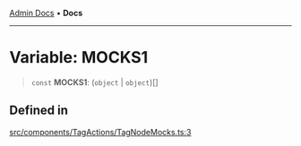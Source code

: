 [Admin Docs](/) • **Docs**

***

# Variable: MOCKS1

> `const` **MOCKS1**: (`object` \| `object`)[]

## Defined in

[src/components/TagActions/TagNodeMocks.ts:3](https://github.com/PalisadoesFoundation/talawa-admin/blob/main/src/components/TagActions/TagNodeMocks.ts#L3)
